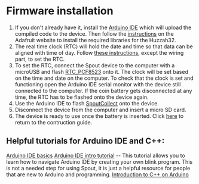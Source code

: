 # Firmware installation  
 1. If you don't already have it, install the [Arduino IDE](https://www.arduino.cc/en/software) which will upload the compiled code to the device. Then follow the [instructions](https://learn.adafruit.com/adafruit-esp32-feather-v2/arduino-ide-setup) on the Adafruit website to install the required libraries for the Huzzah32. 
 2. The real time clock (RTC) will hold the date and time so that data can be aligned with time of day. Follow [these instructions](https://learn.adafruit.com/adafruit-pcf8523-real-time-clock/rtc-with-arduino), except the wiring part, to set the RTC. 
 3. To set the RTC, connect the Spout device to the computer with a microUSB and flash [RTC_PCF8523](https://github.com/eb-margolis-neuroscience-lab/Spout/blob/main/arduino%20code/pcf8523.ino) onto it. The clock will be set based on the time and date on the computer. To check that the clock is set and functioning open the Arduino IDE serial monitor with the device still connected to the computer. If the coin battery gets disconnected at any time, the RTC has to be flashed onto the device again. 
4. Use the Arduino IDE to flash [SpoutCollect](https://github.com/eb-margolis-neuroscience-lab/Spout/blob/main/arduino%20code/SpoutCollectMay2023.ino) onto the device. 
5. Disconnect the device from the computer and insert a micro SD card. 
6. The device is ready to use once the battery is inserted. Click [here](https://github.com/eb-margolis-neuroscience-lab/Spout/blob/main/Spout_Construction_Guide/Spout_Construction_Guide_README.md) to return to the contruction guide. 

## Helpful tutorials for Arduino IDE and C++: 

[Arduino IDE basics](https://docs.arduino.cc/software/ide-v1/tutorials/arduino-ide-v1-basics)
[Arduino IDE intro tutorial](https://docs.arduino.cc/learn/starting-guide/the-arduino-software-ide) -- This tutorial allows you to learn how to navigate Arduino IDE by creating your own blink program. This is not a needed step for using Spout, it is just a helpful resource for people that are new to Arduino and programming. 
[Introduction to C++ on Arduino](https://www.digikey.com/en/maker/blogs/2020/the-basics-of-c-on-an-arduino-part-1-variables)
